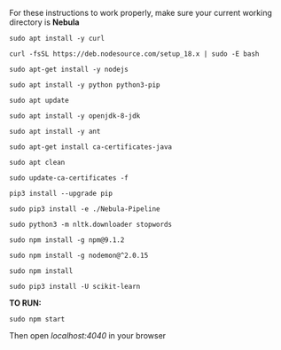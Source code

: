 For these instructions to work properly, make sure your current working directory is **Nebula**

```
sudo apt install -y curl
```

```
curl -fsSL https://deb.nodesource.com/setup_18.x | sudo -E bash 
```

```
sudo apt-get install -y nodejs
```

```
sudo apt install -y python python3-pip
```

```
sudo apt update
```

```
sudo apt install -y openjdk-8-jdk
```

```
sudo apt install -y ant
```

```
sudo apt-get install ca-certificates-java
```

```
sudo apt clean
```

```
sudo update-ca-certificates -f
```

```
pip3 install --upgrade pip
```

```
sudo pip3 install -e ./Nebula-Pipeline
```

```
sudo python3 -m nltk.downloader stopwords
```

```
sudo npm install -g npm@9.1.2
```

```
sudo npm install -g nodemon@^2.0.15
```

```
sudo npm install
```

```
sudo pip3 install -U scikit-learn
```

**TO RUN:**

```
sudo npm start
```

Then open *localhost:4040* in your browser
